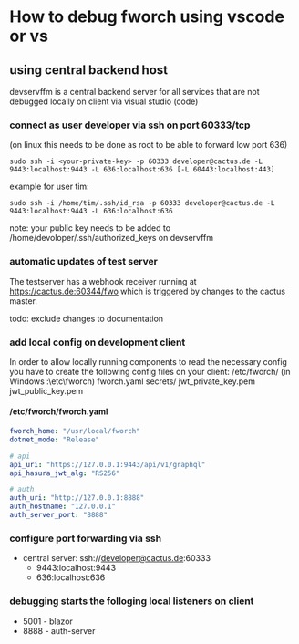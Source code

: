 # How to debug fworch using vscode or vs

## using central backend host
devservffm is a central backend server for all services that are not debugged locally on client via visual studio (code)

### connect as user developer via ssh on port 60333/tcp

(on linux this needs to be done as root to be able to forward low port 636)

    sudo ssh -i <your-private-key> -p 60333 developer@cactus.de -L 9443:localhost:9443 -L 636:localhost:636 [-L 60443:localhost:443]

example for user tim:

    sudo ssh -i /home/tim/.ssh/id_rsa -p 60333 developer@cactus.de -L 9443:localhost:9443 -L 636:localhost:636
    
note: your public key needs to be added to /home/devoloper/.ssh/authorized_keys on devservffm 

### automatic updates of test server
The testserver has a webhook receiver running at https://cactus.de:60344/fwo which is triggered by changes to the cactus master.

todo: exclude changes to documentation

### add local config on development client

In order to allow locally running components to read the necessary config you have to create the following config files on your client:
    /etc/fworch/   (in Windows <current drive>:\etc\fworch\)
        fworch.yaml
        secrets/
          jwt_private_key.pem
          jwt_public_key.pem

#### /etc/fworch/fworch.yaml
```yaml
fworch_home: "/usr/local/fworch"
dotnet_mode: "Release"

# api
api_uri: "https://127.0.0.1:9443/api/v1/graphql"
api_hasura_jwt_alg: "RS256"

# auth
auth_uri: "http://127.0.0.1:8888"
auth_hostname: "127.0.0.1"
auth_server_port: "8888"
```

### configure port forwarding via ssh

- central server: ssh://developer@cactus.de:60333
  - 9443:localhost:9443
  - 636:localhost:636


### debugging starts the folloging local listeners on client

- 5001 - blazor
- 8888 - auth-server
